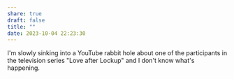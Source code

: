 ```yaml
---
share: true
draft: false
title: ""
date: 2023-10-04 22:23:30
---
```


I'm slowly sinking into a YouTube rabbit hole about one of the participants in the television series "Love after Lockup" and I don't know what's happening. 
